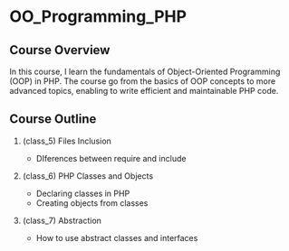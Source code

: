 # OO_Programming_PHP

## Course Overview

In this course, I learn the fundamentals of Object-Oriented Programming (OOP) in PHP. The course go from the basics of OOP concepts to more advanced topics, enabling to write efficient and maintainable PHP code.

## Course Outline

1. (class_5) Files Inclusion
    - DIferences between require and include

2. (class_6) PHP Classes and Objects
    - Declaring classes in PHP
    - Creating objects from classes

3. (class_7) Abstraction
    - How to use abstract classes and interfaces